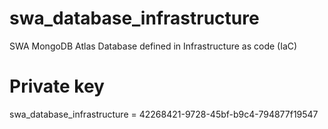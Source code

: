 # swa_database_infrastructure
SWA MongoDB Atlas Database defined in Infrastructure as code (IaC)

# Private key
swa_database_infrastructure = 42268421-9728-45bf-b9c4-794877f19547
